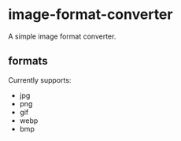 # image-format-converter
A simple image format converter.

## formats
Currently supports:
- jpg
- png
- gif
- webp
- bmp
